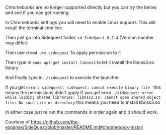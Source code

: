 Chromebooks are no longer supported directly but you can try the below and see if you can get running.

In Chromebooks settings you will need to enable Linux support. This will install the terminal cmd line
 
 Then just go into Sidequest folder.
 `cd SideQuest-0.7.4` (Version number may differ)
 
 Then use
 `chmod u+x sidequest`
 To apply permission to it
 
 Then type in
 `sudo apt-get install libnss3`
 to let it install the libnss3.so library
 
 And finally type in
 `./sidequest`
 to execute the launcher
 
 If you get
 `error: sidequest: sidequest: cannot execute binary file `
 this means the permissions didn't apply
If you get error 
 `./sidequest: error while loading shared libraries: libnss3.so: cannot open shared object file: No such file or directory`
 this means you need to install libnss3.so
 
 In either case just re run the commands in order again and it should work.
 
 
 Courtesy of
 https://github.com/the-expanse/SideQuest/blob/master/README.md#chromebook-install